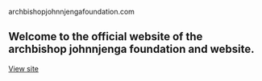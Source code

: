 archbishopjohnnjengafoundation.com
<h2> Welcome to the official website of the archbishop johnnjenga foundation and website. </h2>
<a href="https://ajnfoundation.com">View site </a>
